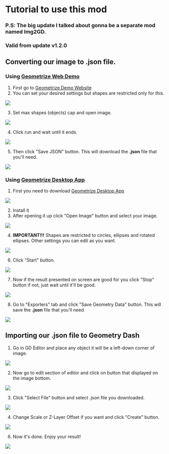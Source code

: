 # Tutorial to use this mod

### P.S: The big update I talked about gonna be a separate mod named Img2GD.

### Valid from update v1.2.0

## Converting our image to **.json** file.

### Using [Geometrize Web Demo](https://www.samcodes.co.uk/project/geometrize-haxe-web/)

1. First go to [Geometrize Demo Website](https://www.samcodes.co.uk/project/geometrize-haxe-web/)
2. You can set your desired settings but shapes are restricted only for this.

![](https://github.com/ShineUA/geometrize2gd-mod-geode/blob/main/screenshots/1.png)

3. Set max shapes (objects) cap and open image.

![](https://github.com/ShineUA/geometrize2gd-mod-geode/blob/main/screenshots/2.png)

4. Click run and wait until it ends.

![](https://github.com/ShineUA/geometrize2gd-mod-geode/blob/main/screenshots/3.png)

5. Then click "Save JSON" button. This will download the **.json** file that you'll need.

![](https://github.com/ShineUA/geometrize2gd-mod-geode/blob/main/screenshots/4.png)

### Using [Geometrize Desktop App](https://www.geometrize.co.uk/)

1. First you need to download [Geometrize Desktop App](https://www.geometrize.co.uk/)

![](https://github.com/ShineUA/geometrize2gd-mod-geode/blob/main/screenshots/11.png)

2. Install it
3. After opening it up click "Open Image" button and select your image.

![](https://github.com/ShineUA/geometrize2gd-mod-geode/blob/main/screenshots/12.png)

4. **IMPORTANT!!!** Shapes are restricted to circles, ellipses and rotated ellipses. Other settings you can edit as you want.

![](https://github.com/ShineUA/geometrize2gd-mod-geode/blob/main/screenshots/13.png)

6. Click "Start" button.

![](https://github.com/ShineUA/geometrize2gd-mod-geode/blob/main/screenshots/17.png)

7. Now if the result presented on screen are good for you click "Stop" button if not, just wait until it'll be good.

![](https://github.com/ShineUA/geometrize2gd-mod-geode/blob/main/screenshots/15.png)

8. Go to "Exporters" tab and click "Save Geometry Data" button. This will save the **.json** file that you'll need

![](https://github.com/ShineUA/geometrize2gd-mod-geode/blob/main/screenshots/16.png)

## Importing our **.json** file to Geometry Dash

1. Go in GD Editor and place any object it will be a left-down corner of image.

![](https://github.com/ShineUA/geometrize2gd-mod-geode/blob/main/screenshots/5.png)

2. Now go to edit section of editor and click on button that displayed on the image bottom.

![](https://github.com/ShineUA/geometrize2gd-mod-geode/blob/main/screenshots/6.png)

3. Click "Select File" button and select .json file you downloaded.

![](https://github.com/ShineUA/geometrize2gd-mod-geode/blob/main/screenshots/7.png)

4. Change Scale or Z-Layer Offset if you want and click "Create" button.

![](https://github.com/ShineUA/geometrize2gd-mod-geode/blob/main/screenshots/8.png)

6. Now it's done. Enjoy your result!

![](https://github.com/ShineUA/geometrize2gd-mod-geode/blob/main/screenshots/9.png)
